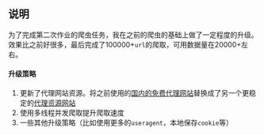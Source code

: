 ## 说明

为了完成第二次作业的爬虫任务，我在之前的爬虫的基础上做了一定程度的升级。效果比之前好很多，最后完成了100000+`url`的爬取，可用数据量在20000+左右。

#### 升级策略

1. 更新了代理网站资源。将之前使用的[国内的免费代理网站](http://www.xicidaili.com/nn/)替换成了另一个更稳定的[代理资源网站](https://raw.githubusercontent.com/fate0/proxylist/master/proxy.list)
2. 使用多线程并发爬取提升爬取速度
3. 一些其他升级策略（比如使用更多的`useragent`，本地保存`cookie`等）



